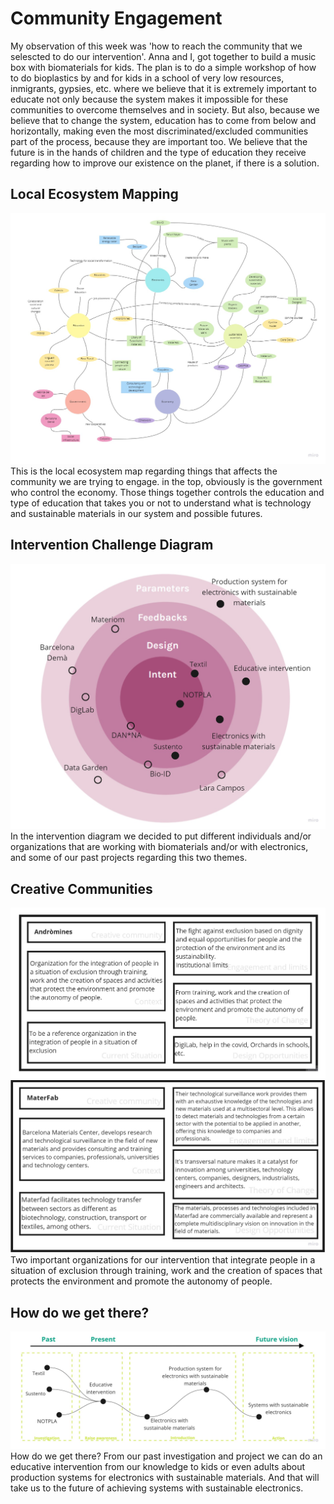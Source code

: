 
# Community Engagement

My observation of this week was 'how to reach the community that we selescted to do our intervention'. Anna and I, got together to build a music box with biomaterials for kids. The plan is to do a simple workshop of how to do bioplastics by and for kids in a school of very low resources, inmigrants, gypsies, etc. where we believe that it is extremely important to educate not only because the system makes it impossible for these communities to overcome themselves and in society. But also, because we believe that to change the system, education has to come from below and horizontally, making even the most discriminated/excluded communities part of the process, because they are important too. We believe that the future is in the hands of children and the type of education they receive regarding how to improve our existence on the planet, if there is a solution.

## Local Ecosystem Mapping
<img src= "../../images/Mapping.jpg" alt="Photo of Local Ecosystem Map">
This is the local ecosystem map regarding things that affects the community we are trying to engage. in the top, obviously is the government who control the economy. Those things together controls the education and type of education that takes you or not to understand what is technology and sustainable materials in our system and possible futures.

## Intervention Challenge Diagram
<img src= "../../images/Mapping (2).jpg" alt="Photo of Our Challenge Diagram">
In the intervention diagram we decided to put different individuals and/or organizations that are working with biomaterials and/or with electronics, and some of our past projects regarding this two themes.

## Creative Communities
<img src= "../../images/andromines.jpg" alt="Photo of Andromines Info">
<img src= "../../images/Mapping (3).jpg" alt="Photo of Materfab Info">
Two important organizations for our intervention that integrate people in a situation of exclusion through training, work and the creation of spaces that protects the environment and promote the autonomy of people.

## How do we get there?
<img src= "../../images/Mapping (1).jpg" alt="Photo of Future Vision">
How do we get there?
From our past investigation and project we can do an educative intervention from our knowledge to kids or even adults about production systems for electronics with sustainable materials. And that will take us to the future of achieving systems with sustainable electronics.
